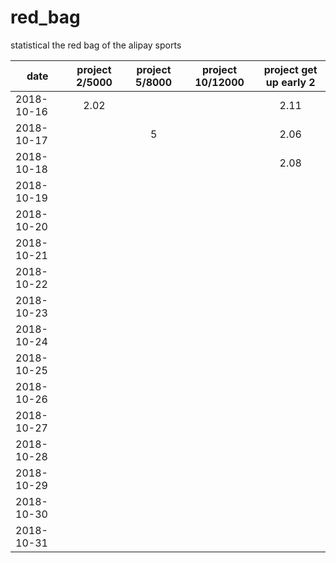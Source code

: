 # red_bag
statistical the red bag of the alipay sports



| date              | project 2/5000 |  project 5/8000  | project 10/12000   |  project get up early 2 |
| --------          | :-----:       | :----:           | :----:             |      :----:     |
| 2018-10-16        |    2.02       |                  |                    |      2.11       |
| 2018-10-17        |               |  5               |                    |      2.06       |
| 2018-10-18        |               |                  |                    |      2.08       |
| 2018-10-19        |               |                  |                    |                 |
| 2018-10-20        |               |                  |                    |                 |
| 2018-10-21        |               |                  |                    |                 |
| 2018-10-22        |               |                  |                    |                 |
| 2018-10-23        |               |                  |                    |                 |
| 2018-10-24        |               |                  |                    |                 |
| 2018-10-25        |               |                  |                    |                 |
| 2018-10-26        |               |                  |                    |                 |
| 2018-10-27        |               |                  |                    |                 |
| 2018-10-28        |               |                  |                    |                 |
| 2018-10-29        |               |                  |                    |                 |
| 2018-10-30        |               |                  |                    |                 |
| 2018-10-31        |               |                  |                    |                 |
